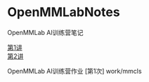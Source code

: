 # OpenMMLabNotes

OpenMMLab AI训练营笔记

[第1讲](OpenMMLabNote-1.md)  
[第2讲](OpenMMLabNote-2.md)

OpenMMLab AI训练营作业
[第1次] work/mmcls
